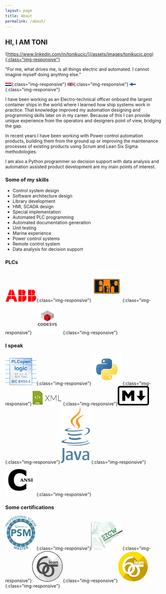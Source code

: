 ```yaml
---
layout: page
title: About
permalink: /about/
---
```


## HI, I AM TONI

![https://www.linkedin.com/in/tonikucic/](/assets/images/tonikucic.png){:class="img-responsive"}

"For me, what drives me, is all things electric and automated. I cannot imagine myself doing anything else."

![Croatian](/assets/images/croFlag.png){:class="img-responsive"} ![English](/assets/images/ukFlag.jpg){:class="img-responsive"} ![Finnish](/assets/images/finFlag.png){:class="img-responsive"}

I have been working as an Electro-technical officer onboard the largest container ships in the world where I learned how ship systems work in practice. That knowledge improved my automation designing and programming skills later on in my career.
Because of this I can provide unique experience from the operators and designers point of view, bridging the gap.

In recent years I have been working with Power control automation products, building them from the ground up or improving the maintenance processes of existing products using Scrum and Lean Six Sigma methodologies.

I am also a Python programmer so decision support with data analysis and automation assisted product development are my main points of interest.

### Some of my skills

- Control system design
- Software architecture design
- Library development
- HMI, SCADA design
- Special implementation
- Automated PLC programming
- Automated documentation generation
- Unit testing
- Marine experience
- Power control systems
- Remote control system
- Data analysis for decision support

### PLCs

![ABB PLCs and 800xA](/assets/images/AbbLogo.png){:class="img-responsive"}![B&R PLCs and Automation Studio](/assets/images/BRLogo.png){:class="img-responsive"}![CODESYS](/assets/images/CodesysLogo.png){:class="img-responsive"}

### I speak

![IEC](/assets/images/IEC61131Logo.png){:class="img-responsive"}![Python](/assets/images/pythonLogo.png){:class="img-responsive"}![Xml](/assets/images/xmlLogo.png){:class="img-responsive"}![Markdown](/assets/images/markdownLogo.png){:class="img-responsive"}![Java](/assets/images/javaLogo.png){:class="img-responsive"}![C](/assets/images/ansi_c.png){:class="img-responsive"}

### Some certifications

![Professional Scrum master](/assets/images/psm.png){:class="img-responsive"}![STCW](/assets/images/stcw.jpg){:class="img-responsive"}![Lean Six Sigma](/assets/images/ls6White.png){:class="img-responsive"}![Lean Six Sigma](/assets/images/ls6Yellow.png){:class="img-responsive"}